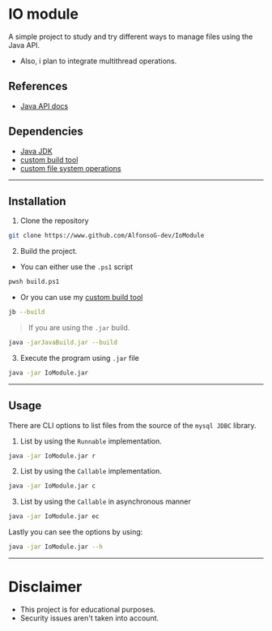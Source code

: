 # IO module
A simple project to study and try different ways to manage files using the Java API.
- Also, i plan to integrate multithread operations.

## References
- [Java API docs](https://download.java.net/java/early_access/valhalla/docs/api/)

## Dependencies
- [Java JDK](https://www.oracle.com/java/technologies/downloads/)
- [custom build tool](https://github.com/AlfonsoG-dev/javaBuild)
- [custom file system operations](https://github.com/AlfonsoG-dev/filesManager)

---

## Installation

1. Clone the repository
```sh
git clone https://www.github.com/AlfonsoG-dev/IoModule
```
2. Build the project.
- You can either use the `.ps1` script
```sh
pwsh build.ps1
```
- Or you can use my [custom build tool](https://github.com/AlfonsoG-dev/javaBuild)
```sh
jb --build
```
> If you are using the `.jar` build.
```sh
java -jarJavaBuild.jar --build
```
3. Execute the program using `.jar` file
```sh
java -jar IoModule.jar
```

---

## Usage
There are CLI options to list files from the source of the `mysql JDBC` library.
1. List by using the `Runnable` implementation.
```sh
java -jar IoModule.jar r
```
2. List by using the `Callable` implementation.
```sh
java -jar IoModule.jar c
```
3. List by using the `Callable` in asynchronous manner
```sh
java -jar IoModule.jar ec
```

Lastly you can see the options by using:
```sh
java -jar IoModule.jar --h
```

---

# Disclaimer
- This project is for educational purposes.
- Security issues aren't taken into account.
